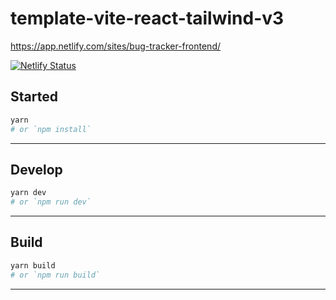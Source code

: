 # template-vite-react-tailwind-v3

https://app.netlify.com/sites/bug-tracker-frontend/

[![Netlify Status](https://api.netlify.com/api/v1/badges/d3ee9899-0cc5-4228-bb8f-19e1cec1e861/deploy-status)](https://app.netlify.com/sites/bug-tracker-frontend/deploys)

## Started

```bash
yarn
# or `npm install`
```

---

## Develop

```bash
yarn dev
# or `npm run dev`
```

---

## Build

```bash
yarn build
# or `npm run build`
```

---
